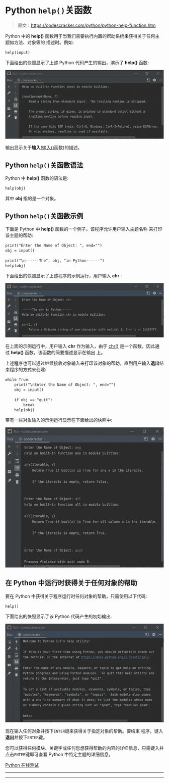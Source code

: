 # Python `help()`关函数

> 原文：<https://codescracker.com/python/python-help-function.htm>

Python 中的 **help()** 函数用于当我们需要执行内置的帮助系统来获得关于任何主题如方法、对象等的 描述时。例如:

```
help(input)
```

下面给出的快照显示了上述 Python 代码产生的输出，演示了 **help()** 函数:

![python help function](img/c61499c4cc99f229efac9117e1a8c726.png)

输出显示关于**输入**([输入()](/python/python-input-function.htm)函数)的描述。

## Python `help()`关函数语法

Python 中 **help()** 函数的语法是:

```
help(obj)
```

其中 **obj** 指的是一个对象。

## Python `help()`关函数示例

下面是 Python 中 **help()** 函数的一个例子。该程序允许用户输入主题名称 来打印该主题的帮助:

```
print("Enter the Name of Object: ", end="")
obj = input()

print("\n------The", obj, "in Python------")
help(obj)
```

下面给出的快照显示了上述程序的示例运行，用户输入 **chr** :

![python help function example](img/6cd296c049742cad68322a9b77ee58a3.png)

在上面的示例运行中，用户输入 **chr** 作为输入，由于 [chr()](/python/python-chr-function.htm) 是一个函数，因此通过 **help()** 函数，该函数的简要描述显示在输出 上。

上述程序也可以通过继续接收对象输入来打印该对象的帮助，直到用户输入**退出**结束程序的方式来创建:

```
while True:
    print("\nEnter the Name of Object: ", end="")
    obj = input()

    if obj == "quit":
        break
    help(obj)
```

带有一些对象输入的示例运行显示在下面给出的快照中:

![python help function program](img/4440dcbf4768faad5b94a5439ec6b5fa.png)

## 在 Python 中运行时获得关于任何对象的帮助

要在 Python 中获得关于程序运行时任何对象的帮助，只需使用以下代码:

```
help()
```

下面给出的快照显示了该 Python 代码产生的初始输出:

![help function in python](img/0c487fa8e0c979fb0548fcd3e39d5c33.png)

现在输入任何对象并按下`ENTER`键来获得关于指定对象的帮助。要结束 程序，键入**退出**并按下`ENTER`键。

您可以获得任何模块、关键字或任何您想获得帮助的内容的详细信息，只需键入并点击`ENTER`键即可查看 Python 中特定主题的详细信息。

[Python 在线测试](/exam/showtest.php?subid=10)

* * *

* * *